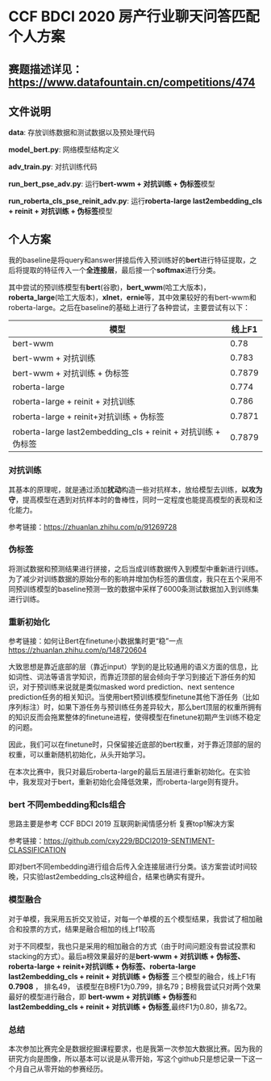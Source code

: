 # CCF BDCI 2020 房产行业聊天问答匹配个人方案

## 赛题描述详见：https://www.datafountain.cn/competitions/474

## 文件说明

**data**: 存放训练数据和测试数据以及预处理代码

**model_bert.py**: 网络模型结构定义

**adv_train.py**: 对抗训练代码

**run_bert_pse_adv.py**: 运行**bert-wwm + 对抗训练 + 伪标签**模型

**run_roberta_cls_pse_reinit_adv.py**: 运行**roberta-large last2embedding_cls + reinit + 对抗训练 + 伪标签**模型



## 个人方案
我的baseline是将query和answer拼接后传入预训练好的**bert**进行特征提取，之后将提取的特征传入一个**全连接层**，最后接一个**softmax**进行分类。

其中尝试的预训练模型有**bert**(谷歌)，**bert_wwm**(哈工大版本)，**roberta_large**(哈工大版本)，**xlnet**，**ernie**等，其中效果较好的有bert-wwm和roberta-large。之后在baseline的基础上进行了各种尝试，主要尝试有以下：<br>

| 模型                                                         | 线上F1 |
| ------------------------------------------------------------ | ------ |
| bert-wwm                                                     | 0.78   |
| bert-wwm + 对抗训练                                          | 0.783  |
| bert-wwm + 对抗训练 + 伪标签                                 | 0.7879 |
| roberta-large                                                | 0.774  |
| roberta-large + reinit + 对抗训练                            | 0.786  |
| roberta-large + reinit+对抗训练 + 伪标签                     | 0.7871 |
| roberta-large last2embedding_cls + reinit + 对抗训练 + 伪标签 | 0.7879 |

### 对抗训练

 其基本的原理呢，就是通过添加**扰动**构造一些对抗样本，放给模型去训练，**以攻为守**，提高模型在遇到对抗样本时的鲁棒性，同时一定程度也能提高模型的表现和泛化能力。 

参考链接：https://zhuanlan.zhihu.com/p/91269728

### 伪标签

将测试数据和预测结果进行拼接，之后当成训练数据传入到模型中重新进行训练。为了减少对训练数据的原始分布的影响并增加伪标签的置信度，我只在五个采用不同预训练模型的baseline预测一致的数据中采样了6000条测试数据加入到训练集进行训练。

### 重新初始化

参考链接：如何让Bert在finetune小数据集时更“稳”一点 https://zhuanlan.zhihu.com/p/148720604

大致思想是靠近底部的层（靠近input）学到的是比较通用的语义方面的信息，比如词性、词法等语言学知识，而靠近顶部的层会倾向于学习到接近下游任务的知识，对于预训练来说就是类似masked word prediction、next sentence prediction任务的相关知识。当使用bert预训练模型finetune其他下游任务（比如序列标注）时，如果下游任务与预训练任务差异较大，那么bert顶层的权重所拥有的知识反而会拖累整体的finetune进程，使得模型在finetune初期产生训练不稳定的问题。

因此，我们可以在finetune时，只保留接近底部的bert权重，对于靠近顶部的层的权重，可以重新随机初始化，从头开始学习。

在本次比赛中，我只对最后roberta-large的最后五层进行重新初始化。在实验中，我发现对于bert，重新初始化会降低效果，而roberta-large则有提升。

### bert 不同embedding和cls组合

思路主要是参考 CCF BDCI 2019 互联网新闻情感分析 复赛top1解决方案

参考链接：https://github.com/cxy229/BDCI2019-SENTIMENT-CLASSIFICATION

即对bert不同embedding进行组合后传入全连接层进行分类。该方案尝试时间较晚，只实验last2embedding_cls这种组合，结果也确实有提升。

### 模型融合

对于单模，我采用五折交叉验证，对每一个单模的五个模型结果，我尝试了相加融合和投票的方式，结果是融合相加的线上f1较高

对于不同模型，我也只是采用的相加融合的方式（由于时间问题没有尝试投票和stacking的方式）。最后a榜效果最好的是**bert-wwm + 对抗训练 + 伪标签、roberta-large + reinit+对抗训练 + 伪标签、roberta-large last2embedding_cls + reinit + 对抗训练 + 伪标签** 三个模型的融合，线上F1有 **0.7908** ， 排名49， 该模型在B榜F1为0.799，排名79；B榜我尝试只对两个效果最好的模型进行融合，即 **bert-wwm + 对抗训练 + 伪标签**和 **last2embedding_cls + reinit + 对抗训练 + 伪标签**,最终F1为0.80，排名72。

### 总结

本次参加比赛完全是数据挖掘课程要求，也是我第一次参加大数据比赛。因为我的研究方向是图像，所以基本可以说是从零开始，写这个github只是想记录一下这一个月自己从零开始的参赛经历。